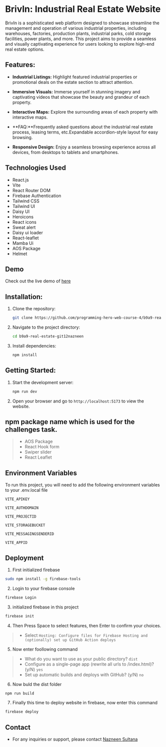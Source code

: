 

# BrivIn: Industrial Real Estate Website

BrivIn is a sophisticated web platform designed to showcase streamline the management and operation of various industrial properties, including warehouses, factories, production plants, industrial parks, cold storage facilities, power plants, and more. This project aims to provide a seamless and visually captivating experience for users looking to explore high-end real estate options.


## Features:

- **Industrial Listings:** Highlight featured industrial properties or promotional deals on the estate section to attract attention.

- **Immersive Visuals:** Immerse yourself in stunning imagery and captivating videos that showcase the beauty and grandeur of each property.

- **Interactive Maps:** Explore the surrounding areas of each property with interactive maps.

- **FAQ:**Frequently asked questions about the industrial real estate process, leasing terms, etc.Expandable accordion-style layout for easy browsing.

- **Responsive Design:** Enjoy a seamless browsing experience across all devices, from desktops to tablets and smartphones.

## Technologies Used

- React.js
- Vite
- React Router DOM
- Firebase Authentication
- Tailwind CSS
- Tailwind UI
- Daisy UI
- Heroicons
- React icons
- Sweat alert
- Daisy ui loader
- React-leaflet
- Mamba Ui
- AOS Package
- Helmet

## Demo
Check out the live demo of  [here](https://brivin-ad8a5.web.app/)

## Installation:
1. Clone the repository:
    ```bash
    git clone https://github.com/programming-hero-web-course-4/b9a9-real-estate-git12nazneen.git
2. Navigate to the project directory:
    ```bash
    cd b9a9-real-estate-git12nazneen

3. Install dependencies:
    ```bash
    npm install
## Getting Started:
1. Start the development server:
    ```bash
    npm run dev
2. Open your browser and go to `http://localhost:5173` to view the website.
## npm package name which is used for the challenges task.

>- AOS Package
>- React Hook form
>- Swiper slider
>- React Leaflet


## Environment Variables

To run this project, you will need to add the following environment variables to your .env.local file


`VITE_APIKEY`

`VITE_AUTHDOMAIN`

`VITE_PROJECTID`

`VITE_STORAGEBUCKET`

`VITE_MESSAGINGSENDERID`

`VITE_APPID`

## Deployment

1. First initialized firebase
```bash
sudo npm install -g firebase-tools
  ```
2. Login to your firebase console
```bash
firebase Login
  ```
3. initialized firebase in this project
```bash
firebase init
```
4. Then Press Space to select features, then Enter to confirm your choices.
>- Select `Hosting: Configure files for Firebase Hosting and (optionally) set up GitHub Action deploys`

5. Now enter foollowing command
>- What do you want to use as your public directory? `dist`
>- Configure as a single-page app (rewrite all urls to /index.html)? (y/N) `yes`
>- Set up automatic builds and deploys with GitHub? (y/N) `no`

6. Now buld the dist folder
```bash
npm run build
```
7. Finally this time to deploy website in firebase, now enter this command
```bash
firebase deploy
```

## Contact

- For any inquiries or support, please contact [Nazneen Sultana](https://github.com/git12nazneen)
